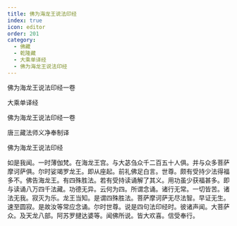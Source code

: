 ```yaml
---
title: 佛为海龙王说法印经
index: true
icon: editor
order: 201
category:
  - 佛藏
  - 乾隆藏
  - 大乘单译经
  - 佛为海龙王说法印经
---
```


佛为海龙王说法印经一卷  

大乘单译经  

佛为海龙王说法印经一卷  

唐三藏法师义净奉制译  

佛为海龙王说法印经  

如是我闻。一时薄伽梵。在海龙王宫。与大苾刍众千二百五十人俱。并与众多菩萨摩诃萨俱。尔时娑竭罗龙王。即从座起。前礼佛足白言。世尊。颇有受持少法得福多不。佛告海龙王。有四殊胜法。若有受持读诵解了其义。用功虽少获福甚多。即与读诵八万四千法藏。功德无异。云何为四。所谓念诵。诸行无常。一切皆苦。诸法无我。寂灭为乐。龙王当知。是谓四殊胜法。菩萨摩诃萨无尽法智。早证无生。速至圆寂。是故汝等常应念诵。尔时世尊。说是四句法印经时。彼诸声闻。大菩萨众。及天龙八部。阿苏罗揵达婆等。闻佛所说。皆大欢喜。信受奉行。  
